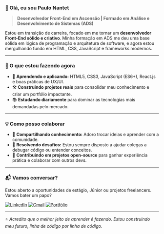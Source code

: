 ### 👋 Olá, eu sou Paulo Nantet

> **Desenvolvedor Front-End em Ascensão | Formado em Análise e Desenvolvimento de Sistemas (ADS)**

Estou em transição de carreira, focado em me tornar um **desenvolvedor Front-End sólido e criativo**. Minha formação em ADS me deu uma base sólida em lógica de programação e arquitetura de software, e agora estou mergulhando fundo em HTML, CSS, JavaScript e frameworks modernos.

---

### 🎯 O que estou fazendo agora

- 🚀 **Aprendendo e aplicando:** HTML5, CSS3, JavaScript (ES6+), React.js e boas práticas de UX/UI.
- 🛠️ **Construindo projetos reais** para consolidar meu conhecimento e criar um portfólio impactante.
- 📚 **Estudando diariamente** para dominar as tecnologias mais demandadas pelo mercado.

---

### 💡 Como posso colaborar

- 🤝 **Compartilhando conhecimento:** Adoro trocar ideias e aprender com a comunidade.
- 🧩 **Resolvendo desafios:** Estou sempre disposto a ajudar colegas a debugar código ou entender conceitos.
- 🌱 **Contribuindo em projetos open-source** para ganhar experiência prática e colaborar com outros devs.

---

### 📬 Vamos conversar?

Estou aberto a oportunidades de estágio, Júnior ou projetos freelancers. Vamos bater um papo?

[![LinkedIn](https://img.shields.io/badge/LinkedIn-0077B5?style=for-the-badge&logo=linkedin&logoColor=white)](https://www.linkedin.com/in/seu-linkedin-aqui/) 
[![Gmail](https://img.shields.io/badge/Gmail-D14836?style=for-the-badge&logo=gmail&logoColor=white)](mailto:seuemail@gmail.com)
[![Portfólio](https://img.shields.io/badge/Meu%20Portfólio-FF5722?style=for-the-badge)](https://seuportifolio.netlify.app) <!-- Adicione seu link quando tiver -->

---

⭐️ *Acredito que o melhor jeito de aprender é fazendo. Estou construindo meu futuro, linha de código por linha de código.*
